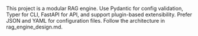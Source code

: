<!-- Use this file to provide workspace-specific custom instructions to Copilot. For more details, visit https://code.visualstudio.com/docs/copilot/copilot-customization#_use-a-githubcopilotinstructionsmd-file -->

This project is a modular RAG engine. Use Pydantic for config validation, Typer for CLI, FastAPI for API, and support plugin-based extensibility. Prefer JSON and YAML for configuration files. Follow the architecture in rag_engine_design.md.
